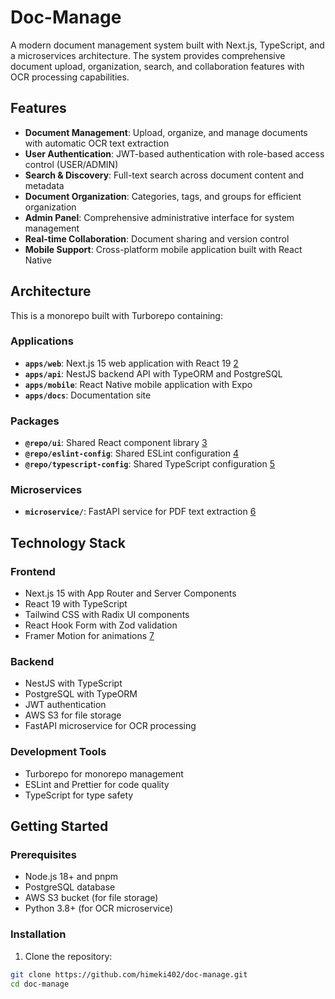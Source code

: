 # Doc-Manage  
  
A modern document management system built with Next.js, TypeScript, and a microservices architecture. The system provides comprehensive document upload, organization, search, and collaboration features with OCR processing capabilities.  
  
## Features  
  
- **Document Management**: Upload, organize, and manage documents with automatic OCR text extraction  
- **User Authentication**: JWT-based authentication with role-based access control (USER/ADMIN)  
- **Search & Discovery**: Full-text search across document content and metadata  
- **Document Organization**: Categories, tags, and groups for efficient organization  
- **Admin Panel**: Comprehensive administrative interface for system management  
- **Real-time Collaboration**: Document sharing and version control  
- **Mobile Support**: Cross-platform mobile application built with React Native  
  
## Architecture  
  
This is a monorepo built with Turborepo containing:  
  
### Applications  
- **`apps/web`**: Next.js 15 web application with React 19 [2](#0-1)   
- **`apps/api`**: NestJS backend API with TypeORM and PostgreSQL  
- **`apps/mobile`**: React Native mobile application with Expo  
- **`apps/docs`**: Documentation site  
  
### Packages  
- **`@repo/ui`**: Shared React component library [3](#0-2)   
- **`@repo/eslint-config`**: Shared ESLint configuration [4](#0-3)   
- **`@repo/typescript-config`**: Shared TypeScript configuration [5](#0-4)   
  
### Microservices  
- **`microservice/`**: FastAPI service for PDF text extraction [6](#0-5)   
  
## Technology Stack  
  
### Frontend  
- Next.js 15 with App Router and Server Components  
- React 19 with TypeScript  
- Tailwind CSS with Radix UI components  
- React Hook Form with Zod validation  
- Framer Motion for animations [7](#0-6)   
  
### Backend  
- NestJS with TypeScript  
- PostgreSQL with TypeORM  
- JWT authentication  
- AWS S3 for file storage  
- FastAPI microservice for OCR processing  
  
### Development Tools  
- Turborepo for monorepo management  
- ESLint and Prettier for code quality  
- TypeScript for type safety  
  
## Getting Started  
  
### Prerequisites  
- Node.js 18+ and pnpm  
- PostgreSQL database  
- AWS S3 bucket (for file storage)  
- Python 3.8+ (for OCR microservice)

### Installation  
  
1. Clone the repository:  
```bash  
git clone https://github.com/himeki402/doc-manage.git  
cd doc-manage
